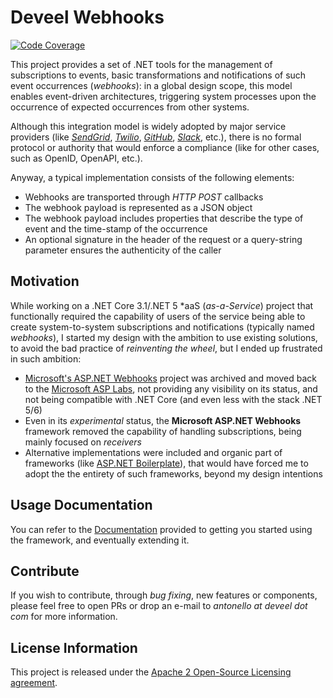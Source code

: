 # Deveel Webhooks

[![Code Coverage](https://codecov.io/gh/deveel/deveel.webhooks/branch/main/graph/badge.svg?token=BKRX2N1IZ1)](https://codecov.io/gh/deveel/deveel.webhooks)

This project provides a set of .NET tools for the management of subscriptions to events, basic transformations and notifications of such event occurrences (_webhooks_): in a global design scope, this model enables event-driven architectures, triggering system processes upon the occurrence of expected occurrences from other systems.

Although this integration model is widely adopted by major service providers (like _[SendGrid](https://docs.sendgrid.com/for-developers/tracking-events/getting-started-event-webhook)_, _[Twilio](https://www.twilio.com/docs/usage/webhooks)_, _[GitHub](https://docs.github.com/en/developers/webhooks-and-events/webhooks/about-webhooks)_, _[Slack](https://api.slack.com/messaging/webhooks)_, etc.), there is no formal protocol or authority that would enforce a compliance (like for other cases, such as OpenID, OpenAPI, etc.).

Anyway, a typical implementation consists of the following elements:

* Webhooks are transported through _HTTP POST_ callbacks
* The webhook payload is represented as a JSON object
* The webhook payload includes properties that describe the type of event and the time-stamp of the occurrence
* An optional signature in the header of the request or a query-string parameter ensures the authenticity of the caller

## Motivation

While working on a .NET Core 3.1/.NET 5 *aaS (_as-a-Service_) project that functionally required the capability of users of the service being able to create system-to-system subscriptions and notifications (typically named _webhooks_), I started my design with the ambition to use existing solutions, to avoid the bad practice of _reinventing the wheel_, but I ended up frustrated in such ambition:

* [Microsoft's ASP.NET Webhooks](https://github.com/aspnet/WebHooks) project was archived and moved back to the [Microsoft ASP Labs](https://github.com/aspnet/AspLabs), not providing any visibility on its status, and not being compatible with .NET Core (and even less with the stack .NET 5/6)
* Even in its _experimental_ status, the **Microsoft ASP.NET Webhooks** framework removed the capability of handling subscriptions, being mainly focused on _receivers_
* Alternative implementations were included and organic part of frameworks (like [ASP.NET Boilerplate](https://github.com/aspnetboilerplate/aspnetboilerplate)), that would have forced me to adopt the the entirety of such frameworks, beyond my design intentions

## Usage Documentation

You can refer to the [Documentation](docs/README.md) provided to getting you started using the framework, and eventually extending it.

## Contribute

If you wish to contribute, through _bug fixing_, new features or components, please feel free to open PRs or drop an e-mail to _antonello at deveel dot com_ for more information.

## License Information

This project is released under the [Apache 2 Open-Source Licensing agreement](https://www.apache.org/licenses/LICENSE-2.0).
